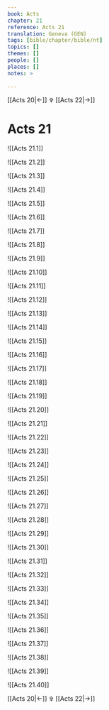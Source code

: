 ```yaml
---
book: Acts
chapter: 21
reference: Acts 21
translation: Geneva (GEN)
tags: [bible/chapter/bible/nt]
topics: []
themes: []
people: []
places: []
notes: >
  
---
```


[[Acts 20|<-]] ✞ [[Acts 22|->]]

# Acts 21

![[Acts 21.1]]

![[Acts 21.2]]

![[Acts 21.3]]

![[Acts 21.4]]

![[Acts 21.5]]

![[Acts 21.6]]

![[Acts 21.7]]

![[Acts 21.8]]

![[Acts 21.9]]

![[Acts 21.10]]

![[Acts 21.11]]

![[Acts 21.12]]

![[Acts 21.13]]

![[Acts 21.14]]

![[Acts 21.15]]

![[Acts 21.16]]

![[Acts 21.17]]

![[Acts 21.18]]

![[Acts 21.19]]

![[Acts 21.20]]

![[Acts 21.21]]

![[Acts 21.22]]

![[Acts 21.23]]

![[Acts 21.24]]

![[Acts 21.25]]

![[Acts 21.26]]

![[Acts 21.27]]

![[Acts 21.28]]

![[Acts 21.29]]

![[Acts 21.30]]

![[Acts 21.31]]

![[Acts 21.32]]

![[Acts 21.33]]

![[Acts 21.34]]

![[Acts 21.35]]

![[Acts 21.36]]

![[Acts 21.37]]

![[Acts 21.38]]

![[Acts 21.39]]

![[Acts 21.40]]

[[Acts 20|<-]] ✞ [[Acts 22|->]]
